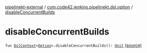 [pipelinekt-external](../index.md) / [com.code42.jenkins.pipelinekt.dsl.option](index.md) / [disableConcurrentBuilds](./disable-concurrent-builds.md)

# disableConcurrentBuilds

`fun `[`DslContext`](../com.code42.jenkins.pipelinekt.dsl/-dsl-context/index.md)`<`[`Option`](../com.code42.jenkins.pipelinekt.core/-option.md)`>.disableConcurrentBuilds(): `[`Unit`](https://kotlinlang.org/api/latest/jvm/stdlib/kotlin/-unit/index.html) [(source)](https://github.com/code42/pipelinekt/tree/master/dsl/src/main/kotlin/com/code42/jenkins/pipelinekt/dsl/option/OptionsDsl.kt#L26)